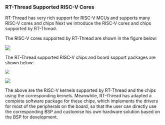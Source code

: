 ### RT-Thread Supported RISC-V Cores

RT-Thread has very rich support for RISC-V MCUs and supports many RISC-V cores and chips Next we introduce the RISC-V cores and chips supported by RT-Thread.

The RISC-V cores supported by RT-Thread are shown in the figure below:

![](figures/riscv_core.png)

The RT-Thread supported RISC-V chips and board support packages are shown below:

<img src="figures/riscv_bsp1.png" style="zoom:80%;" />

![](figures/riscv_bsp2.png)

The above are the RISC-V kernels supported by RT-Thread and the chips using the corresponding kernels. Meanwhile, RT-Thread has adapted a complete software package for these chips, which implements the drivers for most of the peripherals on the board, so that the user can directly use the corresponding BSP and customise his own hardware solution based on the BSP for development.